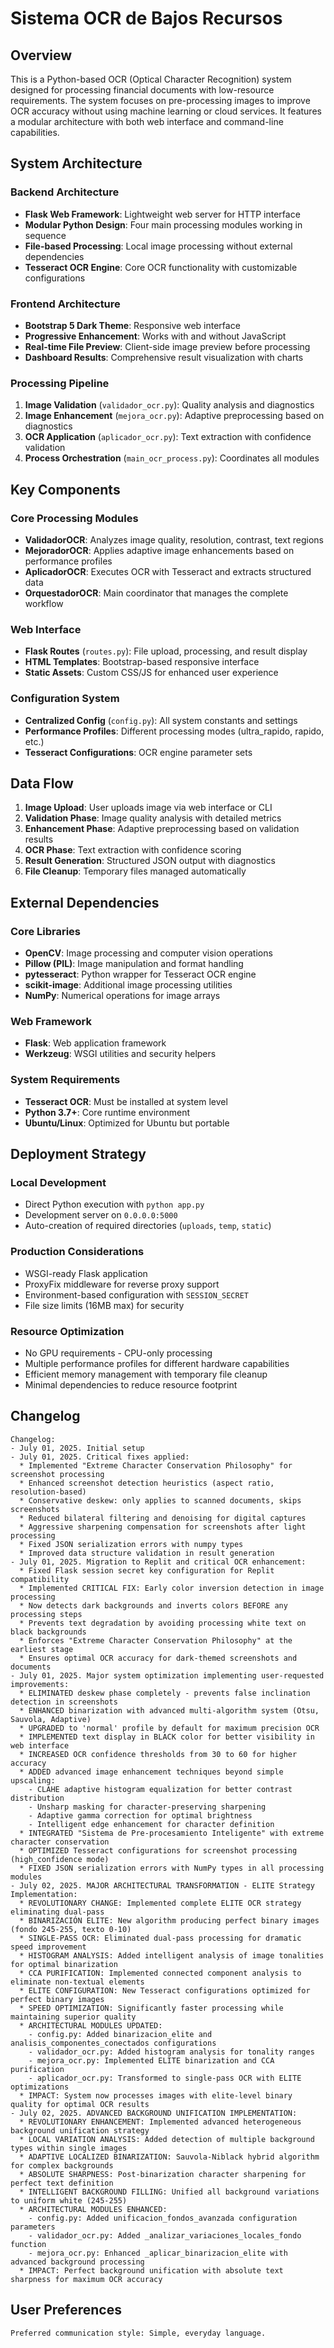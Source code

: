# Sistema OCR de Bajos Recursos

## Overview

This is a Python-based OCR (Optical Character Recognition) system designed for processing financial documents with low-resource requirements. The system focuses on pre-processing images to improve OCR accuracy without using machine learning or cloud services. It features a modular architecture with both web interface and command-line capabilities.

## System Architecture

### Backend Architecture
- **Flask Web Framework**: Lightweight web server for HTTP interface
- **Modular Python Design**: Four main processing modules working in sequence
- **File-based Processing**: Local image processing without external dependencies
- **Tesseract OCR Engine**: Core OCR functionality with customizable configurations

### Frontend Architecture
- **Bootstrap 5 Dark Theme**: Responsive web interface
- **Progressive Enhancement**: Works with and without JavaScript
- **Real-time File Preview**: Client-side image preview before processing
- **Dashboard Results**: Comprehensive result visualization with charts

### Processing Pipeline
1. **Image Validation** (`validador_ocr.py`): Quality analysis and diagnostics
2. **Image Enhancement** (`mejora_ocr.py`): Adaptive preprocessing based on diagnostics
3. **OCR Application** (`aplicador_ocr.py`): Text extraction with confidence validation
4. **Process Orchestration** (`main_ocr_process.py`): Coordinates all modules

## Key Components

### Core Processing Modules
- **ValidadorOCR**: Analyzes image quality, resolution, contrast, text regions
- **MejoradorOCR**: Applies adaptive image enhancements based on performance profiles
- **AplicadorOCR**: Executes OCR with Tesseract and extracts structured data
- **OrquestadorOCR**: Main coordinator that manages the complete workflow

### Web Interface
- **Flask Routes** (`routes.py`): File upload, processing, and result display
- **HTML Templates**: Bootstrap-based responsive interface
- **Static Assets**: Custom CSS/JS for enhanced user experience

### Configuration System
- **Centralized Config** (`config.py`): All system constants and settings
- **Performance Profiles**: Different processing modes (ultra_rapido, rapido, etc.)
- **Tesseract Configurations**: OCR engine parameter sets

## Data Flow

1. **Image Upload**: User uploads image via web interface or CLI
2. **Validation Phase**: Image quality analysis with detailed metrics
3. **Enhancement Phase**: Adaptive preprocessing based on validation results
4. **OCR Phase**: Text extraction with confidence scoring
5. **Result Generation**: Structured JSON output with diagnostics
6. **File Cleanup**: Temporary files managed automatically

## External Dependencies

### Core Libraries
- **OpenCV**: Image processing and computer vision operations
- **Pillow (PIL)**: Image manipulation and format handling
- **pytesseract**: Python wrapper for Tesseract OCR engine
- **scikit-image**: Additional image processing utilities
- **NumPy**: Numerical operations for image arrays

### Web Framework
- **Flask**: Web application framework
- **Werkzeug**: WSGI utilities and security helpers

### System Requirements
- **Tesseract OCR**: Must be installed at system level
- **Python 3.7+**: Core runtime environment
- **Ubuntu/Linux**: Optimized for Ubuntu but portable

## Deployment Strategy

### Local Development
- Direct Python execution with `python app.py`
- Development server on `0.0.0.0:5000`
- Auto-creation of required directories (`uploads`, `temp`, `static`)

### Production Considerations
- WSGI-ready Flask application
- ProxyFix middleware for reverse proxy support
- Environment-based configuration with `SESSION_SECRET`
- File size limits (16MB max) for security

### Resource Optimization
- No GPU requirements - CPU-only processing
- Multiple performance profiles for different hardware capabilities
- Efficient memory management with temporary file cleanup
- Minimal dependencies to reduce resource footprint

## Changelog

```
Changelog:
- July 01, 2025. Initial setup
- July 01, 2025. Critical fixes applied:
  * Implemented "Extreme Character Conservation Philosophy" for screenshot processing
  * Enhanced screenshot detection heuristics (aspect ratio, resolution-based)
  * Conservative deskew: only applies to scanned documents, skips screenshots
  * Reduced bilateral filtering and denoising for digital captures
  * Aggressive sharpening compensation for screenshots after light processing
  * Fixed JSON serialization errors with numpy types
  * Improved data structure validation in result generation
- July 01, 2025. Migration to Replit and critical OCR enhancement:
  * Fixed Flask session secret key configuration for Replit compatibility
  * Implemented CRITICAL FIX: Early color inversion detection in image processing
  * Now detects dark backgrounds and inverts colors BEFORE any processing steps
  * Prevents text degradation by avoiding processing white text on black backgrounds
  * Enforces "Extreme Character Conservation Philosophy" at the earliest stage
  * Ensures optimal OCR accuracy for dark-themed screenshots and documents
- July 01, 2025. Major system optimization implementing user-requested improvements:
  * ELIMINATED deskew phase completely - prevents false inclination detection in screenshots
  * ENHANCED binarization with advanced multi-algorithm system (Otsu, Sauvola, Adaptive)
  * UPGRADED to 'normal' profile by default for maximum precision OCR
  * IMPLEMENTED text display in BLACK color for better visibility in web interface  
  * INCREASED OCR confidence thresholds from 30 to 60 for higher accuracy
  * ADDED advanced image enhancement techniques beyond simple upscaling:
    - CLAHE adaptive histogram equalization for better contrast distribution
    - Unsharp masking for character-preserving sharpening
    - Adaptive gamma correction for optimal brightness
    - Intelligent edge enhancement for character definition
  * INTEGRATED "Sistema de Pre-procesamiento Inteligente" with extreme character conservation
  * OPTIMIZED Tesseract configurations for screenshot processing (high_confidence mode)
  * FIXED JSON serialization errors with NumPy types in all processing modules
- July 02, 2025. MAJOR ARCHITECTURAL TRANSFORMATION - ELITE Strategy Implementation:
  * REVOLUTIONARY CHANGE: Implemented complete ELITE OCR strategy eliminating dual-pass
  * BINARIZACIÓN ELITE: New algorithm producing perfect binary images (fondo 245-255, texto 0-10)
  * SINGLE-PASS OCR: Eliminated dual-pass processing for dramatic speed improvement
  * HISTOGRAM ANALYSIS: Added intelligent analysis of image tonalities for optimal binarization
  * CCA PURIFICATION: Implemented connected component analysis to eliminate non-textual elements
  * ELITE CONFIGURATION: New Tesseract configurations optimized for perfect binary images
  * SPEED OPTIMIZATION: Significantly faster processing while maintaining superior quality
  * ARCHITECTURAL MODULES UPDATED:
    - config.py: Added binarizacion_elite and analisis_componentes_conectados configurations
    - validador_ocr.py: Added histogram analysis for tonality ranges
    - mejora_ocr.py: Implemented ELITE binarization and CCA purification
    - aplicador_ocr.py: Transformed to single-pass OCR with ELITE optimizations
  * IMPACT: System now processes images with elite-level binary quality for optimal OCR results
- July 02, 2025. ADVANCED BACKGROUND UNIFICATION IMPLEMENTATION:
  * REVOLUTIONARY ENHANCEMENT: Implemented advanced heterogeneous background unification strategy
  * LOCAL VARIATION ANALYSIS: Added detection of multiple background types within single images
  * ADAPTIVE LOCALIZED BINARIZATION: Sauvola-Niblack hybrid algorithm for complex backgrounds
  * ABSOLUTE SHARPNESS: Post-binarization character sharpening for perfect text definition
  * INTELLIGENT BACKGROUND FILLING: Unified all background variations to uniform white (245-255)
  * ARCHITECTURAL MODULES ENHANCED:
    - config.py: Added unificacion_fondos_avanzada configuration parameters
    - validador_ocr.py: Added _analizar_variaciones_locales_fondo function
    - mejora_ocr.py: Enhanced _aplicar_binarizacion_elite with advanced background processing
  * IMPACT: Perfect background unification with absolute text sharpness for maximum OCR accuracy
```

## User Preferences

```
Preferred communication style: Simple, everyday language.
```